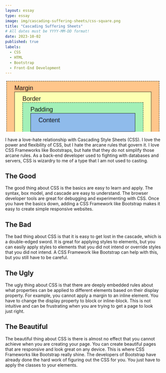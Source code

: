 ```yaml
---
layout: essay
type: essay
image: img/cascading-suffering-sheets/css-square.png
title: "Cascading Suffering Sheets"
# All dates must be YYYY-MM-DD format!
date: 2023-10-02
published: true
labels:
  - CSS
  - HTML
  - Bootstrap
  - Front-End Development
---
```


<img class="img-fluid" alt="css box model" src="../img/cascading-suffering-sheets/css-banner.png">

I have a love-hate relationship with Cascading Style Sheets (CSS). I love the power and flexibility of CSS, but I hate the arcane rules that govern it. I love CSS Frameworks like Bootstraps, but hate that they do not simplify those arcane rules. As a
back-end developer used to fighting with databases and servers, CSS is wizardry to me of a type that I am not used to casting.

## The Good

The good thing about CSS is the basics are easy to learn and apply. The syntax, box model, and cascade are easy to understand. The browser developer tools are great for debugging and experimenting with CSS. Once you have the basics down, adding a CSS
Framework like Bootstrap makes it easy to create simple responsive websites.

## The Bad

The bad thing about CSS is that it is easy to get lost in the cascade, which is a double-edged sword. It is great for applying styles to elements, but you can easily apply styles to elements that you did not intend or override styles that you did not
intend. A CSS Framework like Bootstrap can help with this, but you still have to be careful.

## The Ugly

The ugly thing about CSS is that there are deeply embedded rules about what properties can be applied to different elements based on their display property. For example, you cannot apply a margin to an inline element. You have to change the display
property to block or inline-block. This is not intuitive and can be frustrating when you are trying to get a page to look just right.

## The Beautiful

The beautiful thing about CSS is there is almost no effect that you cannot achieve when you are creating your page. You can create beautiful pages that are responsive and look great on any device. This is where CSS Frameworks like Bootstrap really
shine. The developers of Bootstrap have already done the hard work of figuring out the CSS for you. You just have to apply the classes to your elements.